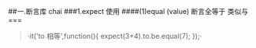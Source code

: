 ##一.断言库 chai
###1.expect 使用
####(1)equal (value) 断言全等于 类似与 ===
>   ·it('to 相等',function(){
>       expect(3+4).to.be.equal(7);
>   });·
>
>
>
